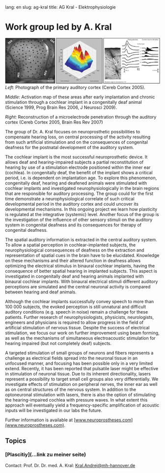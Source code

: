 lang: en
slug: ag-kral
title: AG Kral - Elektrophysiologie

# Work group led by A. Kral

![Figure 1](RTEmagicC_KralBilder_03.jpg)
_Left:_ Photograph of the primary auditory cortex (Cereb Cortex 2005).

_Middle:_ Activation map of these areas after early implantation and chronic stimulation through a cochlear implant in a congenitally deaf animal (Science 1999, Prog Brain Res 2006, J Neurosci 2009).

_Right:_ Reconstruction of a microelectrode penetration through the auditory cortex (Cereb Cortex 2005, Brain Res Rev 2007)


The group of Dr. A. Kral focuses on neuroprosthetic possibilities to compensate hearing loss, on central processing of the activity resulting from such artificial stimulation and on the consequences of congenital deafness for the postnatal development of the auditory system.

The cochlear implant is the most successful neuroprosthetic device. It allows deaf and hearing-impaired subjects a partial reconstitution of hearing by use of a stimulation electrode positioned within the inner ear (cochlea). In congenitally deaf, the benefit of the implant shows a critical period, i.e. is dependent on implantation age. To explore this phenomenon, congenitally deaf, hearing and deafened animals were stimulated with cochlear implants and investigated neurophysiologically in the brain regions that are responsible for auditory processing. The group could for the first time demonstrate a neurophysiological correlate of such critical developmental period in the auditory cortex and could uncover its developmental mechanisms. In this ongoing project we learn how plasticity is regulated at the integrative (systemic) level. Another focus of the group is the investigation of the influence of other sensory stimuli on the auditory system in congenital deafness and its consequences for therapy of congenital deafness.

The spatial auditory information is extracted in the central auditory system. To allow a spatial perception in cochlear-implanted subjects, the neurophysiological consequences of deafness on the extraction and representation of spatial cues in the brain have to be elucidated. Knowledge on these mechanisms and their altered function in deafness allows optimizing the electrical stimulus in binaural cochlear implants, having the consequence of better spatial hearing in implanted subjects. This aspect is investigated in congenitally deaf and hearing animals implanted with binaural cochlear implants. With binaural electrical stimuli different auditory perceptions are simulated and the central neuronal activity is compared between hearing and deaf animals.

Although the cochlear implants successfully convey speech to more than 100 000 subjects, the evoked perception is still unnatural and difficult auditory conditions (e.g. speech in noise) remain a challenge for these patients. Further research of neurophysiologists, physicists, neurologists, engineers and physicians is required to allow progress in the field of artificial stimulation of nervous tissue. Despite the success of electrical stimulation, we focus our work on further improvement using beam forming, as well as the mechanisms of simultaneous electroacoustic stimulation for hearing impaired (but not completely deaf) subjects.

A targeted stimulation of small groups of neurons and fibers represents a challenge as electrical fields spread into the neuronal tissue in an unfocused manner, and focusing has been possible only in a very limited extend. Recently, it has been reported that pulsatile laser might be effective in stimulation of neuronal tissue. Due to its inherent directionality, lasers represent a possibility to target small cell groups also very differentially. We investigate effects of stimulation on peripheral nerves, the inner ear as well as on central structures of the nervous system. In addition to the optoneuronal stimulation with lasers, there is also the option of stimulating the hearing-impaired cochlea with pressure waves. In what extent this approach will eventually yield a frequency-specific amplification of acoustic inputs will be investigated in our labs the future.

Further information is available at [www.neuroprostheses.com](www.neuroprostheses.com).

## Topics
### [Plascitiy](...link zu meiner seite) 


Contact: Prof. Dr. Dr. med. A. Kral: Kral.Andrej@mh-hannover.de
